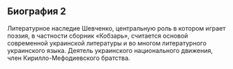 ﻿---
name: Тарас Григорьевич Шевченко 2
birthdate: 09.03.1814
birthplace: Моринцы, Звенигородский уезд, Киевская губерния
deathdate: 10.03.1861
description: Украинский поэт и мыслитель. Известен также как художник, прозаик, этнограф и революционер-демократ
image: assets/img/shevchenko.png
---

## Биография 2
Литературное наследие Шевченко, центральную роль в котором играет поэзия, в частности сборник «Кобзарь», считается основой современной украинской литературы и во многом литературного украинского языка. Деятель украинского национального движения, член Кирилло-Мефодиевского братства.
